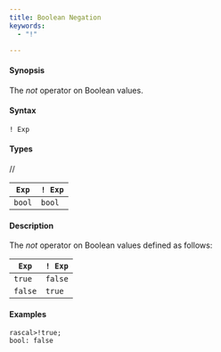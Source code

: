 ```yaml
---
title: Boolean Negation
keywords:
  - "!"

---
```


#### Synopsis

The _not_ operator on Boolean values.

#### Syntax

`! Exp`

#### Types

//

| `Exp` | `! Exp`  |
| --- | --- |
| `bool`   | `bool`     |


#### Description

The _not_ operator on Boolean values defined as follows:

| `Exp`  | `! Exp`  |
| --- | --- |
| `true`   | `false`    |
| `false`  | `true`     |


#### Examples


```rascal-shell
rascal>!true;
bool: false
```


